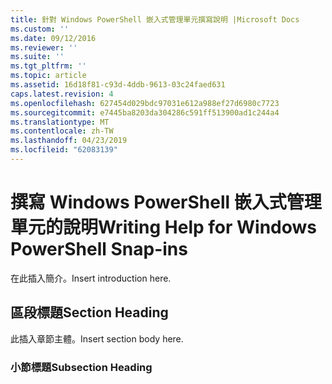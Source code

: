 ```yaml
---
title: 針對 Windows PowerShell 嵌入式管理單元撰寫說明 |Microsoft Docs
ms.custom: ''
ms.date: 09/12/2016
ms.reviewer: ''
ms.suite: ''
ms.tgt_pltfrm: ''
ms.topic: article
ms.assetid: 16d18f81-c93d-4ddb-9613-03c24faed631
caps.latest.revision: 4
ms.openlocfilehash: 627454d029bdc97031e612a988ef27d6980c7723
ms.sourcegitcommit: e7445ba8203da304286c591ff513900ad1c244a4
ms.translationtype: MT
ms.contentlocale: zh-TW
ms.lasthandoff: 04/23/2019
ms.locfileid: "62083139"
---
```

# <a name="writing-help-for-windows-powershell-snap-ins"></a><span data-ttu-id="2eba4-102">撰寫 Windows PowerShell 嵌入式管理單元的說明</span><span class="sxs-lookup"><span data-stu-id="2eba4-102">Writing Help for Windows PowerShell Snap-ins</span></span>

<span data-ttu-id="2eba4-103">在此插入簡介。</span><span class="sxs-lookup"><span data-stu-id="2eba4-103">Insert introduction here.</span></span>

## <a name="section-heading"></a><span data-ttu-id="2eba4-104">區段標題</span><span class="sxs-lookup"><span data-stu-id="2eba4-104">Section Heading</span></span>

 <span data-ttu-id="2eba4-105">此插入章節主體。</span><span class="sxs-lookup"><span data-stu-id="2eba4-105">Insert section body here.</span></span>

### <a name="subsection-heading"></a><span data-ttu-id="2eba4-106">小節標題</span><span class="sxs-lookup"><span data-stu-id="2eba4-106">Subsection Heading</span></span>
